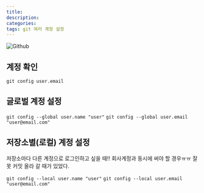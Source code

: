 ```yaml
---
title: 
description: 
categories: 
tags: git 여러 계정 설정
---
```


![Github](http://blog.weirdx.io/wp-content/uploads/2017/10/github.png)

## 계정 확인
`git config user.email`

## 글로벌 계정 설정
`git config --global user.name "user"`
`git config --global user.email "user@email.com"`

## 저장소별(로컬) 계정 설정

저장소마다 다른 계정으로 로그인하고 싶을 때!!
회사계정과 동시에 써야 할 경우ㅠㅠ 잘못 커밋 올라 갈 때가 있었다.

`git config --local user.name "user"`
`git config --local user.email "user@email.com"`